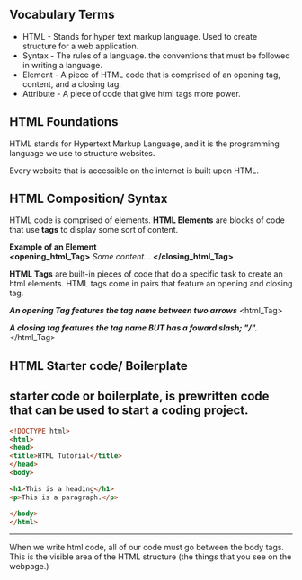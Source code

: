 ## Vocabulary Terms
- HTML - Stands for hyper text markup language. Used to create structure for a web application. 
- Syntax - The rules of a language. the conventions that must be followed in writing a language.  
- Element - A piece of HTML code that is comprised of an opening tag, content, and a closing tag.
- Attribute - A piece of code that give html tags more power. 

## HTML Foundations 

HTML stands for Hypertext Markup Language, and it is the programming language we use
to structure websites.

Every website that is accessible on the internet 
is built upon HTML.


## HTML Composition/ Syntax
HTML code is comprised of elements. <b>HTML Elements</b> are 
blocks of code that use <b>tags</b> to display some sort of content. 

<b>Example of an Element</b>
<br/>
<b><opening_html_Tag></b> <i>Some content...</i> <b></closing_html_Tag></b> 

<b>HTML Tags</b> are built-in pieces of code that do a specific 
task to create an html elements. HTML tags come in pairs 
that feature an opening and closing tag.

<i><b>An opening Tag features the tag name between two arrows</b></i> 
<html_Tag> 

<i><b>A closing tag features the tag name BUT has a foward slash; "/".</b></i> 
</html_Tag>

## HTML Starter code/ Boilerplate
starter code or boilerplate, is prewritten code that can be used to start a coding project. 
---
```html
<!DOCTYPE html>
<html>
<head>
<title>HTML Tutorial</title>
</head>
<body>

<h1>This is a heading</h1>
<p>This is a paragraph.</p>

</body>
</html>
```
---
 When we write html code, all of our code must go between the body tags.
 This is the visible area of the HTML structure (the things that you
 see on the webpage.)